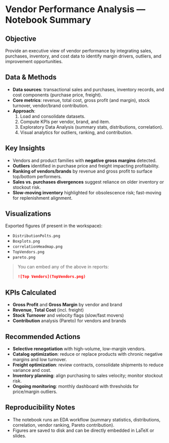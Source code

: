 # Vendor Performance Analysis — Notebook Summary

## Objective
Provide an executive view of vendor performance by integrating sales, purchases, inventory, and cost data to identify margin drivers, outliers, and improvement opportunities.

## Data & Methods
- **Data sources**: transactional sales and purchases, inventory records, and cost components (purchase price, freight).
- **Core metrics**: revenue, total cost, gross profit (and margin), stock turnover, vendor/brand contribution.
- **Approach**:
  1. Load and consolidate datasets.
  2. Compute KPIs per vendor, brand, and item.
  3. Exploratory Data Analysis (summary stats, distributions, correlation).
  4. Visual analytics for outliers, ranking, and contribution.

## Key Insights
- Vendors and product families with **negative gross margins** detected.
- **Outliers** identified in purchase price and freight impacting profitability.
- **Ranking of vendors/brands** by revenue and gross profit to surface top/bottom performers.
- **Sales vs. purchases divergences** suggest reliance on older inventory or stockout risk.
- **Slow-moving inventory** highlighted for obsolescence risk; fast-moving for replenishment alignment.

## Visualizations
Exported figures (if present in the workspace):
- `DistributionPolts.png`
- `Boxplots.png`
- `correlationHeadmap.png`
- `TopVendors.png`
- `pareto.png`


> You can embed any of the above in reports:
> ```markdown
> ![Top Vendors](TopVendors.png)
> ```

## KPIs Calculated
- **Gross Profit** and **Gross Margin** by vendor and brand  
- **Revenue**, **Total Cost** (incl. freight)  
- **Stock Turnover** and velocity flags (slow/fast movers)  
- **Contribution** analysis (Pareto) for vendors and brands  

## Recommended Actions
- **Selective renegotiation** with high-volume, low-margin vendors.
- **Catalog optimization**: reduce or replace products with chronic negative margins and low turnover.
- **Freight optimization**: review contracts, consolidate shipments to reduce variance and cost.
- **Inventory planning**: align purchasing to sales velocity; monitor stockout risk.
- **Ongoing monitoring**: monthly dashboard with thresholds for price/margin outliers.

## Reproducibility Notes
- The notebook runs an EDA workflow (summary statistics, distributions, correlation, vendor ranking, Pareto contribution).
- Figures are saved to disk and can be directly embedded in LaTeX or slides.
